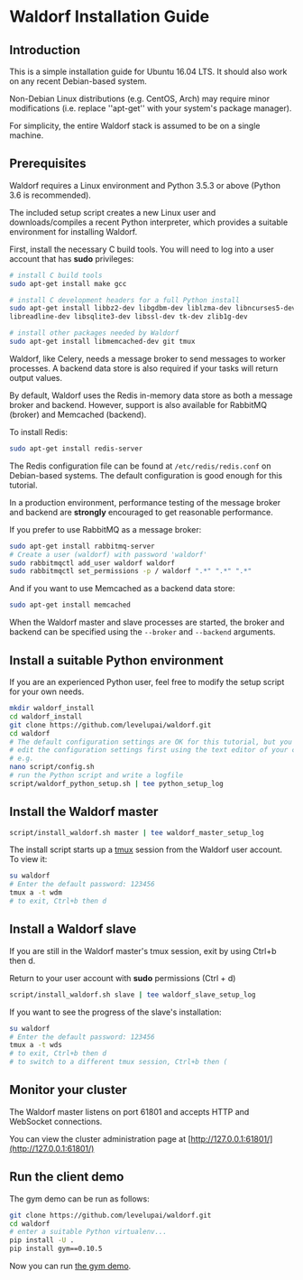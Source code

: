 # Waldorf Installation Guide

## Introduction

This is a simple installation guide for Ubuntu 16.04 LTS. It should also work
on any recent Debian-based system.

Non-Debian Linux distributions (e.g. CentOS, Arch) may require minor
modifications (i.e. replace ''apt-get'' with your system's package manager).

For simplicity, the entire Waldorf stack is assumed to be on a single machine.

## Prerequisites

Waldorf requires a Linux environment and Python 3.5.3 or above (Python 3.6 is
recommended).

The included setup script creates a new Linux user and downloads/compiles a
recent Python interpreter, which provides a suitable environment for installing
Waldorf.

First, install the necessary C build tools. You will need to log into a user
account that has **sudo** privileges:

```bash
# install C build tools
sudo apt-get install make gcc

# install C development headers for a full Python install
sudo apt-get install libbz2-dev libgdbm-dev liblzma-dev libncurses5-dev \
libreadline-dev libsqlite3-dev libssl-dev tk-dev zlib1g-dev

# install other packages needed by Waldorf
sudo apt-get install libmemcached-dev git tmux
```

Waldorf, like Celery, needs a message broker to send messages to worker
processes. A backend data store is also required if your tasks will return
output values.

By default, Waldorf uses the Redis in-memory data store as both a message
broker and backend. However, support is also available for RabbitMQ (broker)
and Memcached (backend).

To install Redis:

```bash
sudo apt-get install redis-server
```

The Redis configuration file can be found at `/etc/redis/redis.conf` on
Debian-based systems. The default configuration is good enough for this
tutorial.

In a production environment, performance testing of the message broker and
backend are **strongly** encouraged to get reasonable performance.

If you prefer to use RabbitMQ as a message broker:

```bash
sudo apt-get install rabbitmq-server
# Create a user (waldorf) with password 'waldorf'
sudo rabbitmqctl add_user waldorf waldorf
sudo rabbitmqctl set_permissions -p / waldorf ".*" ".*" ".*"
```

And if you want to use Memcached as a backend data store:
```bash
sudo apt-get install memcached
```

When the Waldorf master and slave processes are started, the broker and
backend can be specified using the `--broker` and `--backend`
arguments.

## Install a suitable Python environment

If you are an experienced Python user, feel free to modify the setup script
for your own needs.

```bash
mkdir waldorf_install
cd waldorf_install
git clone https://github.com/levelupai/waldorf.git
cd waldorf
# The default configuration settings are OK for this tutorial, but you can
# edit the configuration settings first using the text editor of your choice,
# e.g.
nano script/config.sh
# run the Python script and write a logfile
script/waldorf_python_setup.sh | tee python_setup_log
```

## Install the Waldorf master

```bash
script/install_waldorf.sh master | tee waldorf_master_setup_log
```

The install script starts up a [tmux](https://www.tmuxcheatsheet.com/) session
from the Waldorf user account. To view it:

```bash
su waldorf
# Enter the default password: 123456
tmux a -t wdm
# to exit, Ctrl+b then d
```

## Install a Waldorf slave

If you are still in the Waldorf master's tmux session, exit by using Ctrl+b
then d.

Return to your user account with **sudo** permissions (Ctrl + d)

```bash
script/install_waldorf.sh slave | tee waldorf_slave_setup_log
```

If you want to see the progress of the slave's installation:

```bash
su waldorf
# Enter the default password: 123456
tmux a -t wds
# to exit, Ctrl+b then d
# to switch to a different tmux session, Ctrl+b then (
```

## Monitor your cluster

The Waldorf master listens on port 61801 and accepts HTTP and WebSocket
connections.

You can view the cluster administration page at [http://127.0.0.1:61801/](http://127.0.0.1:61801/)

## Run the client demo

The gym demo can be run as follows:

```bash
git clone https://github.com/levelupai/waldorf.git
cd waldorf
# enter a suitable Python virtualenv...
pip install -U .
pip install gym==0.10.5
```

Now you can run [the gym demo](../example/gym_demo.py).
